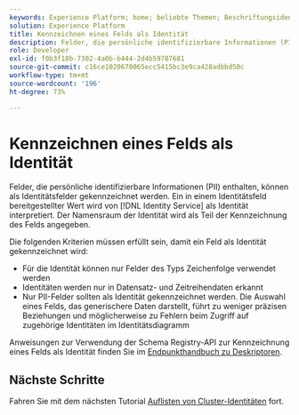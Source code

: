 ```yaml
---
keywords: Experience Platform; home; beliebte Themen; Beschriftungsidentitäten
solution: Experience Platform
title: Kennzeichnen eines Felds als Identität
description: Felder, die persönliche identifizierbare Informationen (PII) enthalten, können als Identitätsfelder gekennzeichnet werden. Ein in einem Identitätsfeld bereitgestellter Wert wird von Identity Service als Identität interpretiert. Der Namensraum der Identität wird als Teil der Kennzeichnung des Felds angegeben.
role: Developer
exl-id: f0b3f18b-7302-4a0b-b444-2d4b59787681
source-git-commit: c16ce1020670065ecc5415bc3e9ca428adbbd50c
workflow-type: tm+mt
source-wordcount: '196'
ht-degree: 73%

---
```


# Kennzeichnen eines Felds als Identität

Felder, die persönliche identifizierbare Informationen (PII) enthalten, können als Identitätsfelder gekennzeichnet werden. Ein in einem Identitätsfeld bereitgestellter Wert wird von [!DNL Identity Service] als Identität interpretiert. Der Namensraum der Identität wird als Teil der Kennzeichnung des Felds angegeben.

Die folgenden Kriterien müssen erfüllt sein, damit ein Feld als Identität gekennzeichnet wird:

- Für die Identität können nur Felder des Typs Zeichenfolge verwendet werden
- Identitäten werden nur in Datensatz- und Zeitreihendaten erkannt
- Nur PII-Felder sollten als Identität gekennzeichnet werden. Die Auswahl eines Felds, das generischere Daten darstellt, führt zu weniger präzisen Beziehungen und möglicherweise zu Fehlern beim Zugriff auf zugehörige Identitäten im Identitätsdiagramm

Anweisungen zur Verwendung der Schema Registry-API zur Kennzeichnung eines Felds als Identität finden Sie im [Endpunkthandbuch zu Deskriptoren](../../xdm/api/descriptors.md#create).

## Nächste Schritte

Fahren Sie mit dem nächsten Tutorial [Auflisten von Cluster-Identitäten](./list-cluster-identites.md) fort.
